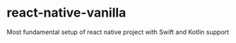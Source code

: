 # react-native-vanilla
Most fundamental setup of react native project with Swift and Kotlin support
